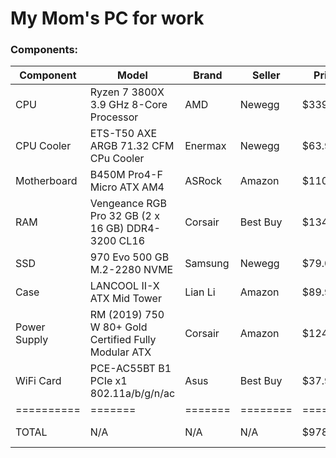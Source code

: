 # My Mom's  PC for work

### Components:

Component | Model | Brand | Seller | Price | Link
----------|-------|-------|--------|-------|-----
CPU | Ryzen 7 3800X 3.9 GHz 8-Core Processor | AMD | Newegg | $339.99 | [Buy](https://pcpartpicker.com/product/qryV3C/?history_days=730)
CPU Cooler | ETS-T50 AXE ARGB 71.32 CFM CPu Cooler | Enermax | Newegg | $63.99 | [Buy](https://pcpartpicker.com/product/KJyqqs/enermax-ets-t50-axe-argb-7132-cfm-cpu-cooler-ets-t50a-w-argb)
Motherboard | B450M Pro4-F Micro ATX AM4 | ASRock | Amazon | $110.91+ | [Buy](https://pcpartpicker.com/product/zym323/asrock-b450m-pro4-f-micro-atx-am4-motherboard-b450m-pro4-f)
RAM | Vengeance RGB Pro 32 GB (2 x 16 GB) DDR4-3200 CL16 | Corsair | Best Buy | $134.99 | [Buy](https://pcpartpicker.com/product/NyTPxr/corsair-vengeance-rgb-pro-32gb-2-x-16gb-ddr4-3200-memory-cmw32gx4m2c3200c16)
SSD | 970 Evo 500 GB M.2-2280 NVME | Samsung | Newegg | $79.00 | [Buy](https://pcpartpicker.com/product/P4ZFf7/samsung-970-evo-500gb-m2-2280-solid-state-drive-mz-v7e500bw)
Case | LANCOOL II-X ATX Mid Tower | Lian Li | Amazon | $89.99 | [Buy](https://pcpartpicker.com/product/kRFKHx/lian-li-lancool-ii-x-atx-mid-tower-case-lancool-ii-x)
Power Supply | RM (2019) 750 W 80+ Gold Certified Fully Modular ATX | Corsair | Amazon | $124.99 | [Buy](https://pcpartpicker.com/product/6Y66Mp/corsair-rm-2019-750-w-80-gold-certified-fully-modular-atx-power-supply-cp-9020195-na)
WiFi Card  | PCE-AC55BT B1 PCIe x1 802.11a/b/g/n/ac | Asus | Best Buy | $37.99 | [Buy](https://pcpartpicker.com/product/6Zs8TW/asus-pce-ac55bt-b1-none-wi-fi-adapter-pce-ac55bt-b1)
==========|=======|=======|========|=======|=====
TOTAL | N/A | N/A | N/A | $978.85 | [Buy All](https://pcpartpicker.com/list/TfzKBc)
